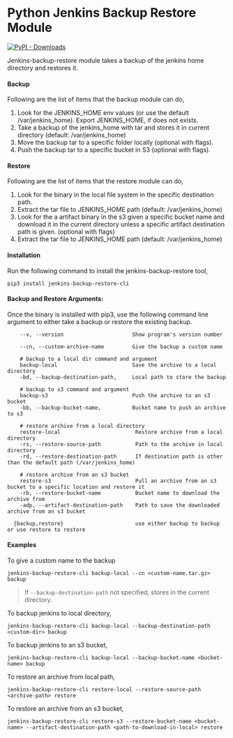 # Python Jenkins Backup Restore Module

[![PyPI - Downloads](https://img.shields.io/pypi/dm/jenkins-backup-restore-cli?style=plastic)](https://pypi.org/project/jenkins-backup-restore-cli/)

Jenkins-backup-restore module takes a backup of the jenkins home directory and restores it.

#### Backup

Following are the list of items that the backup module can do,

1. Look for the JENKINS_HOME env values (or use the default /var/jenkins_home). Export JENKINS_HOME, if does not exists.
2. Take a backup of the jenkins_home with tar and stores it in current directory (default: /var/jenkins_home)
3. Move the backup tar to a specific folder locally (optional with flags).
4. Push the backup tar to a specific bucket in S3 (optional with flags). 

#### Restore
Following are the list of items that the restore module can do,

1. Look for the binary in the local file system in the specific destination path.
2. Extract the tar file to JENKINS_HOME path (default: /var/jenkins_home)
3. Look for the a artifact binary in the s3 given a specific bucket name and download it in the current directory unless a specific artifact destination path is given. (optional with flags)
4. Extract the tar file to JENKINS_HOME path (default: /var/jenkins_home)

#### Installation
Run the following command to install the jenkins-backup-restore tool,
```
pip3 install jenkins-backup-restore-cli
```

#### Backup and Restore Arguments:
Once the binary is installed with pip3, use the following command line argument to either take a backup or restore the existing backup.
 
```
    --v, --version                      Show program's version number

    --cn, --custom-archive-name         Give the backup a custom name
    
    # backup to a local dir command and argument
    backup-local                        Save the archive to a local directory
    -bd, --backup-destination-path,     Local path to store the backup
    
    # backup to s3 command and argument
    backup-s3                           Push the archive to an s3 bucket
    -bb, --backup-bucket-name,          Bucket name to push an archive to s3
    
    # restore archive from a local directory 
    restore-local                        Restore archive from a local directory
    -rs, --restore-source-path           Path to the archive in local directory
    -rd, --restore-destination-path      If destination path is other than the default path (/var/jenkins_home)
    
    # restore archive from an s3 bucket
    restore-s3                           Pull an archive from an s3 bucket to a specific location and restore it
    -rb, --restore-bucket-name           Bucket name to download the archive from
    -adp, --artifact-destination-path    Path to save the downloaded archive from an s3 bucket

  {backup,restore}                       use either backup to backup or use restore to restore
```

#### Examples

To give a custom name to the backup
```
jenkins-backup-restore-cli backup-local --cn <custom-name.tar.gz> backup
```
> If `--backup-destination-path` not specified, stores in the current directory.

To backup jenkins to local directory,
```
jenkins-backup-restore-cli backup-local --backup-destination-path <custom-dir> backup
```

To backup jenkins to an s3 bucket,
```
jenkins-backup-restore-cli backup-local --backup-bucket-name <bucket-name> backup
```

To restore an archive from local path,
```
jenkins-backup-restore-cli restore-local --restore-source-path <archive-path> restore
```

To restore an archive from an s3 bucket,
```
jenkins-backup-restore-cli restore-s3 --restore-bucket-name <bucket-name> --artifact-destination-path <path-to-download-in-local> restore
```
